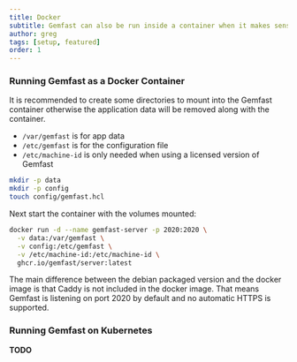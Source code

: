 ```yaml
---
title: Docker
subtitle: Gemfast can also be run inside a container when it makes sense to do so
author: greg
tags: [setup, featured]
order: 1
---
```


### Running Gemfast as a Docker Container

It is recommended to create some directories to mount into the Gemfast container otherwise the application data will be removed along with the container.

- `/var/gemfast` is for app data
- `/etc/gemfast` is for the configuration file
- `/etc/machine-id` is only needed when using a licensed version of Gemfast

```bash
mkdir -p data
mkdir -p config
touch config/gemfast.hcl
```

Next start the container with the volumes mounted:

```bash
docker run -d --name gemfast-server -p 2020:2020 \
  -v data:/var/gemfast \
  -v config:/etc/gemfast \
  -v /etc/machine-id:/etc/machine-id \
  ghcr.io/gemfast/server:latest
```

The main difference between the debian packaged version and the docker image is that Caddy is not included in the docker image. That means Gemfast is listening on port 2020 by default and no automatic HTTPS is supported.

### Running Gemfast on Kubernetes

**TODO**